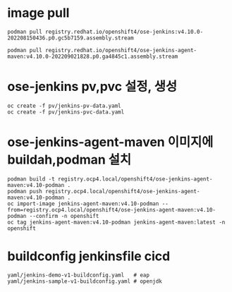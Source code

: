 # image pull

```code
podman pull registry.redhat.io/openshift4/ose-jenkins:v4.10.0-202208150436.p0.gc5b7159.assembly.stream

podman pull registry.redhat.io/openshift4/ose-jenkins-agent-maven:v4.10.0-202209021828.p0.ga4845c1.assembly.stream

```
# ose-jenkins pv,pvc 설정, 생성

```code
oc create -f pv/jenkins-pv-data.yaml
oc create -f pv/jenkins-pvc-data.yaml
```
# ose-jenkins-agent-maven 이미지에 buildah,podman 설치

```code
podman build -t registry.ocp4.local/openshift4/ose-jenkins-agent-maven:v4.10-podman .
podman push registry.ocp4.local/openshift4/ose-jenkins-agent-maven:v4.10-podman .
oc import-image jenkins-agent-maven:v4.10-podman --from=registry.ocp4.local/openshift4/ose-jenkins-agent-maven:v4.10-podman --confirm -n openshift
oc tag jenkins-agent-maven:v4.10-podman jenkins-agent-maven:latest -n openshift

```
# buildconfig jenkinsfile cicd
```code
yaml/jenkins-demo-v1-buildconfig.yaml   # eap
yaml/jenkins-sample-v1-buildconfig.yaml # openjdk
```
